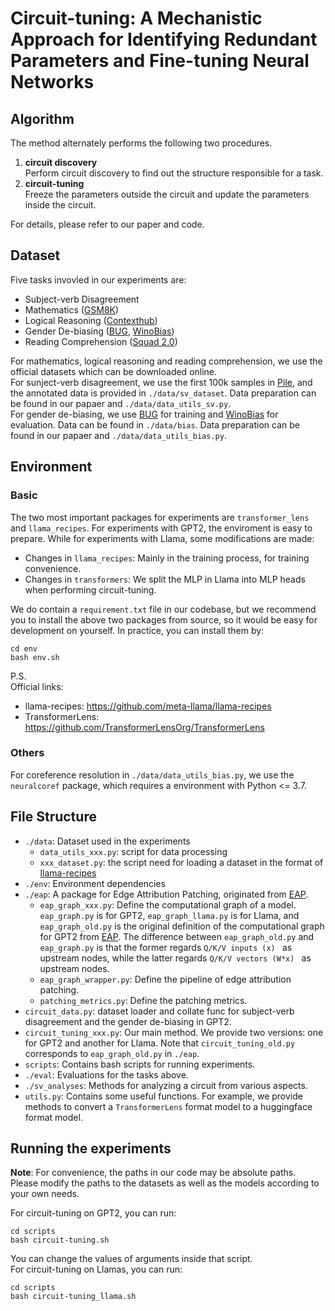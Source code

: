 # Circuit-tuning: A Mechanistic Approach for Identifying Redundant Parameters and Fine-tuning Neural Networks

## Algorithm
The method alternately performs the following two procedures.
1. **circuit discovery**  
    Perform circuit discovery to find out the structure responsible for a task.
2. **circuit-tuning**  
    Freeze the parameters outside the circuit and update the parameters inside the circuit.

For details, please refer to our paper and code.


## Dataset
Five tasks invovled in our experiments are:
* Subject-verb Disagreement
* Mathematics ([GSM8K](https://github.com/openai/grade-school-math))
* Logical Reasoning ([Contexthub](https://github.com/agiresearch/ContextHub))
* Gender De-biasing ([BUG](https://github.com/SLAB-NLP/BUG), [WinoBias](https://winobias.org/lander))
* Reading Comprehension ([Squad 2.0](https://rajpurkar.github.io/SQuAD-explorer/))

For mathematics, logical reasoning and reading comprehension, we use the official datasets which can be downloaded online.  
For sunject-verb disagreement, we use the first 100k samples in [Pile](https://huggingface.co/datasets/NeelNanda/pile-10k), and the annotated data is provided in ```./data/sv_dataset```. Data preparation can be found in our papaer and ``./data/data_utils_sv.py``.  
For gender de-biasing, we use [BUG](https://github.com/SLAB-NLP/BUG) for training and [WinoBias](https://winobias.org/lander) for evaluation. Data can be found in ```./data/bias```. Data preparation can be found in our papaer and ``./data/data_utils_bias.py``.  

## Environment
### Basic
The two most important packages for experiments are ``transformer_lens`` and ``llama_recipes``. For experiments with GPT2, the enviroment is easy to prepare. While for experiments with Llama, some modifications are made:
* Changes in ``llama_recipes``: Mainly in the training process, for training convenience.
* Changes in ``transformers``: We split the MLP in Llama into MLP heads when performing circuit-tuning.  

We do contain a ```requirement.txt``` file in our codebase, but we recommend you to install the above two packages from source, so it would be easy for development on yourself.  In practice, you can install them by:

```
cd env
bash env.sh
```

P.S.  
Official links:
* llama-recipes: https://github.com/meta-llama/llama-recipes
* TransformerLens: https://github.com/TransformerLensOrg/TransformerLens

### Others
For coreference resolution in ```./data/data_utils_bias.py```, we use the ```neuralcoref``` package, which requires a environment with Python <= 3.7.


## File Structure
* ```./data```: Dataset used in the experiments
    * ```data_utils_xxx.py```: script for data processing
    * ```xxx_dataset.py```: the script need for loading a dataset in the format of [llama-recipes](https://github.com/meta-llama/llama-recipes)
* ```./env```: Environment dependencies
* ```./eap```: A package for Edge Attribution Patching, originated from [EAP](https://github.com/Aaquib111/edge-attribution-patching).
    * ```eap_graph_xxx.py```: Define the computational graph of a model. ```eap_graph.py``` is for GPT2, ```eap_graph_llama.py``` is for Llama, and ```eap_graph_old.py``` is the original definition of the computational graph for GPT2 from [EAP](https://github.com/Aaquib111/edge-attribution-patching). The difference between ```eap_graph_old.py``` and ```eap_graph.py``` is that the former regards ```Q/K/V inputs (x) ``` as upstream nodes, while the latter regards ```Q/K/V vectors (W*x) ``` as upstream nodes.
    * ```eap_graph_wrapper.py```: Define the pipeline of edge attribution patching.
    * ```patching_metrics.py```: Define the patching metrics.
* ```circuit_data.py```: dataset loader and collate func for subject-verb disagreement and the gender de-biasing in GPT2.
* ```circuit_tuning_xxx.py```: Our main method. We provide two versions: one for GPT2 and another for Llama. Note that ```circuit_tuning_old.py``` corresponds to ```eap_graph_old.py``` in ```./eap```.
* ```scripts```: Contains bash scripts for running experiments.
* ```./eval```: Evaluations for the tasks above. 
* ```./sv_analyses```: Methods for analyzing a circuit from various aspects.  
* ```utils.py```: Contains some useful functions. For example, we provide methods to convert a `TransformerLens` format model to a huggingface format model.


## Running the experiments
**Note**: For convenience, the paths in our code may be absolute paths. Please modify the paths to the datasets as well as the models according to your own needs.

For circuit-tuning on GPT2, you can run:
```
cd scripts
bash circuit-tuning.sh
```
You can change the values of arguments inside that script.  
For circuit-tuning on Llamas, you can run:
```
cd scripts
bash circuit-tuning_llama.sh
```